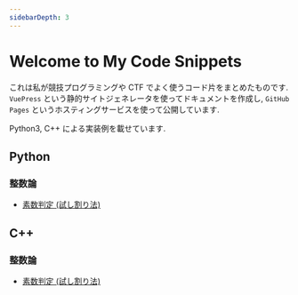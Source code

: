```yaml
---
sidebarDepth: 3
---
```


# Welcome to My Code Snippets

これは私が競技プログラミングや CTF でよく使うコード片をまとめたものです.
`VuePress` という静的サイトジェネレータを使ってドキュメントを作成し,
`GitHub Pages` というホスティングサービスを使って公開しています.

Python3, C++ による実装例を載せています.

## Python

### 整数論

* [素数判定 (試し割り法)](./python/trial_division.html)

## C++

### 整数論

* [素数判定 (試し割り法)](./cpp/trial_division.html)

